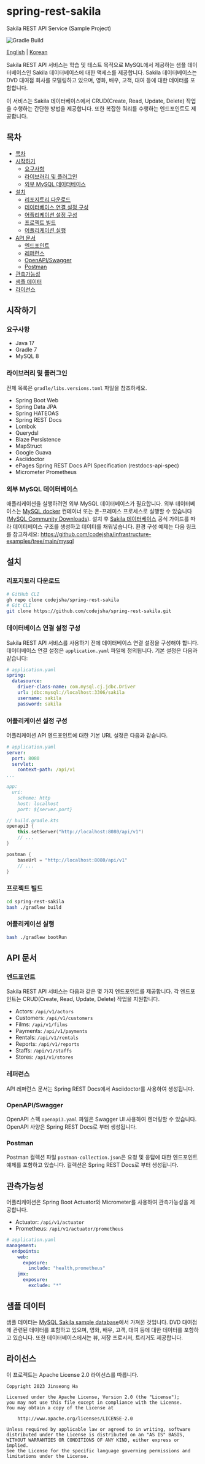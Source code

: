 # spring-rest-sakila

Sakila REST API Service (Sample Project)

![Gradle Build](https://github.com/codejsha/spring-rest-sakila/actions/workflows/gradle.yml/badge.svg)

[English](README.md) | [Korean](README_ko-KR.md)

Sakila REST API 서비스는 학습 및 테스트 목적으로 MySQL에서 제공하는 샘플 데이터베이스인 Sakila 데이터베이스에 대한 액세스를 제공합니다. Sakila 데이터베이스는 DVD 대여점 회사를 모델링하고 있으며, 영화, 배우, 고객, 대여 등에 대한 데이터를 포함합니다.

이 서비스는 Sakila 데이터베이스에서 CRUD(Create, Read, Update, Delete) 작업을 수행하는 간단한 방법을 제공합니다. 또한 복잡한 쿼리를 수행하는 엔드포인트도 제공합니다.

## 목차

- [목차](#목차)
- [시작하기](#시작하기)
  - [요구사항](#요구사항)
  - [라이브러리 및 플러그인](#라이브러리-및-플러그인)
  - [외부 MySQL 데이터베이스](#외부-mysql-데이터베이스)
- [설치](#설치)
  - [리포지토리 다운로드](#리포지토리-다운로드)
  - [데이터베이스 연결 설정 구성](#데이터베이스-연결-설정-구성)
  - [어플리케이션 설정 구성](#어플리케이션-설정-구성)
  - [프로젝트 빌드](#프로젝트-빌드)
  - [어플리케이션 실행](#어플리케이션-실행)
- [API 문서](#api-문서)
  - [엔드포인트](#엔드포인트)
  - [레퍼런스](#레퍼런스)
  - [OpenAPI/Swagger](#openapiswagger)
  - [Postman](#postman)
- [관측가능성](#관측가능성)
- [샘플 데이터](#샘플-데이터)
- [라이선스](#라이선스)

## 시작하기

### 요구사항

- Java 17
- Gradle 7
- MySQL 8

### 라이브러리 및 플러그인

전체 목록은 `gradle/libs.versions.toml` 파일을 참조하세요.

- Spring Boot Web
- Spring Data JPA
- Spring HATEOAS
- Spring REST Docs
- Lombok
- Querydsl
- Blaze Persistence
- MapStruct
- Google Guava
- Asciidoctor
- ePages Spring REST Docs API Specification (restdocs-api-spec)
- Micrometer Prometheus

### 외부 MySQL 데이터베이스

애플리케이션을 실행하려면 외부 MySQL 데이터베이스가 필요합니다. 외부 데이터베이스는 [MySQL docker](https://hub.docker.com/_/mysql) 컨테이너 또는 온-프레미스 프로세스로 실행할 수 있습니다 ([MySQL Community Downloads](https://dev.mysql.com/downloads/)). 설치 후 [Sakila 데이터베이스](https://dev.mysql.com/doc/sakila/en/) 공식 가이드를 따라 데이터베이스 구조를 생성하고 데이터를 채워넣습니다. 환경 구성 예제는 다음 링크를 참고하세요: https://github.com/codejsha/infrastructure-examples/tree/main/mysql

## 설치

### 리포지토리 다운로드

```bash
# GitHub CLI
gh repo clone codejsha/spring-rest-sakila
# Git CLI
git clone https://github.com/codejsha/spring-rest-sakila.git
```

### 데이터베이스 연결 설정 구성

Sakila REST API 서비스를 사용하기 전에 데이터베이스 연결 설정을 구성해야 합니다. 데이터베이스 연결 설정은 `application.yaml` 파일에 정의됩니다. 기본 설정은 다음과 같습니다:

```yaml
# application.yaml
spring:
  datasource:
    driver-class-name: com.mysql.cj.jdbc.Driver
    url: jdbc:mysql://localhost:3306/sakila
    username: sakila
    password: sakila
```

### 어플리케이션 설정 구성

어플리케이션 API 엔드포인트에 대한 기본 URL 설정은 다음과 같습니다.

```yaml
# application.yaml
server:
  port: 8080
  servlet:
    context-path: /api/v1
...

app:
  uri:
    scheme: http
    host: localhost
    port: ${server.port}
```

```kotlin
// build.gradle.kts
openapi3 {
    this.setServer("http://localhost:8080/api/v1")
    // ...
}

postman {
    baseUrl = "http://localhost:8080/api/v1"
    // ...
}
```

### 프로젝트 빌드

```bash
cd spring-rest-sakila
bash ./gradlew build
```

### 어플리케이션 실행

```bash
bash ./gradlew bootRun
```

## API 문서

### 엔드포인트

Sakila REST API 서비스는 다음과 같은 몇 가지 엔드포인트를 제공합니다. 각 엔드포인트는 CRUD(Create, Read, Update, Delete) 작업을 지원합니다.

- Actors: `/api/v1/actors`
- Customers: `/api/v1/customers`
- Films: `/api/v1/films`
- Payments: `/api/v1/payments`
- Rentals: `/api/v1/rentals`
- Reports: `/api/v1/reports`
- Staffs: `/api/v1/staffs`
- Stores: `/api/v1/stores`

### 레퍼런스

API 레퍼런스 문서는 Spring REST Docs에서 Asciidoctor를 사용하여 생성됩니다.

### OpenAPI/Swagger

OpenAPI 스펙 `openapi3.yaml` 파일은 Swagger UI 사용하여 렌더링할 수 있습니다. OpenAPI 사양은 Spring REST Docs로 부터 생성됩니다.

### Postman

Postman 컬렉션 파일 `postman-collection.json`은 요청 및 응답에 대한 엔드포인트 예제를 포함하고 있습니다. 컬렉션은 Spring REST Docs로 부터 생성됩니다.

## 관측가능성

어플리케이션은 Spring Boot Actuator와 Micrometer를 사용하여 관측가능성을 제공합니다.

- Actuator: `/api/v1/actuator`
- Prometheus: `/api/v1/actuator/prometheus`

```yaml
# application.yaml
management:
  endpoints:
    web:
      exposure:
        include: "health,prometheus"
    jmx:
      exposure:
        exclude: "*"
```

## 샘플 데이터

샘플 데이터는 [MySQL Sakila sample database](https://dev.mysql.com/doc/sakila/en/)에서 가져온 것입니다. DVD 대여점에 관련된 데이터를 포함하고 있으며, 영화, 배우, 고객, 대여 등에 대한 데이터를 포함하고 있습니다. 또한 데이터베이스에서는 뷰, 저장 프로시저, 트리거도 제공합니다.

## 라이선스

이 프로젝트는 Apache License 2.0 라이선스를 따릅니다.

```text
Copyright 2023 Jinseong Ha

Licensed under the Apache License, Version 2.0 (the "License");
you may not use this file except in compliance with the License.
You may obtain a copy of the License at

    http://www.apache.org/licenses/LICENSE-2.0

Unless required by applicable law or agreed to in writing, software
distributed under the License is distributed on an "AS IS" BASIS,
WITHOUT WARRANTIES OR CONDITIONS OF ANY KIND, either express or implied.
See the License for the specific language governing permissions and
limitations under the License.
```
